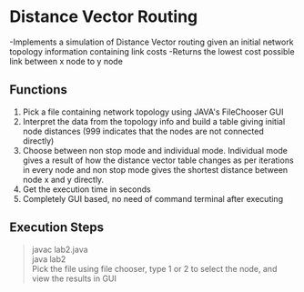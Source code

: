 # Distance Vector Routing
-Implements a simulation of Distance Vector routing given an initial network topology information containing link costs
-Returns the lowest cost possible link between x node to y node

## Functions

1. Pick a file containing network topology using JAVA's FileChooser GUI
2. Interpret the data from the topology info and build a table giving initial node distances (999 indicates that the nodes are not connected directly)
3. Choose between non stop mode and individual mode. Individual mode gives a result of how the distance vector table changes as per iterations in every node and non stop mode gives the shortest distance between node x and y directly.
4. Get the execution time in seconds
5. Completely GUI based, no need of command terminal after executing

## Execution Steps

> javac lab2.java <br>
> java lab2 <br>
> Pick the file using file chooser, type 1 or 2 to select the node, and view the results in GUI
